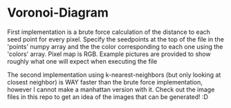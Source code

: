 # Voronoi-Diagram
First implementation is a brute force calculation of the distance to each seed point for every pixel.
Specify the seedpoints at the top of the file in the 'points' numpy array and the the color corresponding to each one using the 'colors' array. Pixel map is RGB.
Example pictures are provided to show roughly what one will expect when executing the file

The second implementation using k-nearest-neighbors (but only looking at closest neighbor) is WAY faster than the brute force implementation, however I cannot make a manhattan version with it. Check out the image files in this repo to get an idea of the images that can be generated! :D
